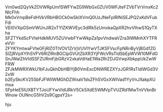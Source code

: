 Vm0wd2QyVkZOVWRpUm1SWFYwZG9WbGx0ZUV0WFJteFZVbTVrVmxKc2NIcFhh
Mk0xVmpBeFdHVkVRbHBOCk0wSklXVmQ0UzJNeFpIRlNiSEJPQ2xKdVFubFdi
VEI0VXpGSmVWUnJiR2xTYlZKWVEyc3dlRk5zUmxkaQpXR2hvVlhwS1QyTXha
SFZTYkdScFVteHdkMUV5ZUVwbFYwWkpZa1pvVndwaVZra3lWMnhXYTFReVVr
ZFYKYmtwaFVteGFjRlZ0TlVOV1ZrVjVUVlYwVTJKSFVscFpNRnByVjBGd1ZG
SlZjRVpXYlhSVFV6RlZlRnBGClpGVUtZbXR3YjFWcVRsTldSbEpWVW10MFdG
SnJWalZhVldSSFZURmFjbGRzV2xkaVdHaE1Wa2RrZDJGVwpXbkppUkZwWFRW
ZFJkMWRXWkU1bFJuQkhDbHBIYjB0VmExcDNWREZXYzJGR1RsTldiWGd3V2xW
b2EySkcKV25SbFJFWllWMGhDZWxaV1dsZFhSVGxXWlVad1YyVnJXakpXUmxa
SFpHeE5lUXBTYTJoUFYwVldURkV5Ck5XdE5WMVpTVUZRd1MwTnVVbnBrWnow
OUNncG5hV2s9CgpsY2s=

hju